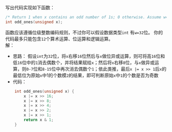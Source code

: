 写出代码实现如下函数：
```c
/* Return 1 when x contains an odd number of 1s; 0 otherwise. Assume w=32 */
int odd_ones(unsigned x);
```
函数应该遵循位级整数编码规则，不过你可以假设数据类型`int` 有`w=32`位。
你的代码最多只能包含`12`个算术运算、位运算和逻辑运算。  
解：
- 思路：
  假设`int`为`32`位，将`x`右移`16`位然后与`x`做位异或运算，则可将高`16`位和低`16`位中的`1`消去偶数个，并将结果赋给`x`；然后将`x`右移`8`位，与`x`做异或运算，则`0-7`位和`8-15`位中再次消去偶数个`1`；依此类推，最后`x |= x >> 1`后`x`的最低位为原始`x`中1的个数模`2`的结果，即可判断原始`x`中`1`的个数是否为奇数
- 代码：    
```c
    int odd_ones(unsigned x) {
        x |= x >> 16;
        x |= x >> 8;
        x |= x >> 4;
        x |= x >> 2;
        x |= x >> 1;
        return x & 1;
    }
```